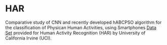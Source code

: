 # HAR
Comparative study of CNN  and recently developed  hABCPSO algorithm for the classification of Physican Human Activities, using Smartphones [Data Set](https://archive.ics.uci.edu/ml/datasets/human+activity+recognition+using+smartphones) provided for Human Activity Recognition (HAR) by University of California Irvine (UCI).
